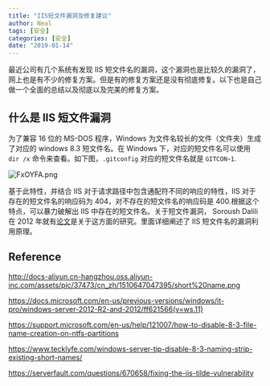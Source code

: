 ```yaml
---
title: "IIS短文件漏洞及修复建议"
author: Neal
tags: [安全]
categories: [安全]
date: "2019-01-14" 
---
```


最近公司有几个系统有发现 IIS 短文件名的漏洞，这个漏洞也是比较久的漏洞了，网上也是有不少的修复方案。但是有的修复方案还是没有彻底修复。以下也是自己做一个全面的总结以及彻底以及完美的修复方案。

## 什么是 IIS 短文件漏洞

为了兼容 16 位的 MS-DOS 程序，Windows 为文件名较长的文件（文件夹）生成了对应的 windows 8.3 短文件名。在 Windows 下，对应的短文件名可以使用 `dir /x` 命令来查看。如下图，`.gitconfig` 对应的短文件名就是 `GITCON~1`.

![FxOYFA.png](https://s2.ax1x.com/2019/01/14/FxOYFA.png)

基于此特性，并结合 IIS 对于请求路径中包含通配符不同的响应的特性，IIS 对于存在的短文件名的响应码为 404，对不存在的短文件名的响应码是 400.根据这个特点，可以暴力破解出 IIS 中存在的短文件名。关于短文件漏洞， Soroush Dalili 在 2012 年就有[论文](https://soroush.secproject.com/downloadable/microsoft_iis_tilde_character_vulnerability_feature.pdf)是关于这方面的研究。里面详细阐述了 IIS 短文件名的漏洞利用原理。




## Reference

http://docs-aliyun.cn-hangzhou.oss.aliyun-inc.com/assets/pic/37473/cn_zh/1510647047395/short%20name.png

https://docs.microsoft.com/en-us/previous-versions/windows/it-pro/windows-server-2012-R2-and-2012/ff621566(v=ws.11)

https://support.microsoft.com/en-us/help/121007/how-to-disable-8-3-file-name-creation-on-ntfs-partitions

https://www.tecklyfe.com/windows-server-tip-disable-8-3-naming-strip-existing-short-names/


https://serverfault.com/questions/670658/fixing-the-iis-tilde-vulnerability
